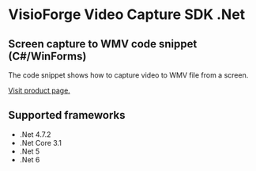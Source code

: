 ﻿# VisioForge Video Capture SDK .Net

## Screen capture to WMV  code snippet (C#/WinForms)

The code snippet shows how to capture video to WMV file from a screen.

[Visit product page.](https://www.visioforge.com/video-capture-sdk-net)

## Supported frameworks

* .Net 4.7.2
* .Net Core 3.1
* .Net 5
* .Net 6